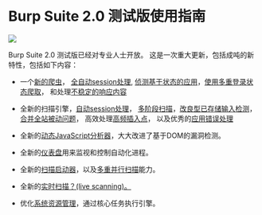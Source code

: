 # Burp Suite 2.0 测试版使用指南
![](https://portswigger.net/cms/images/42/58/6583feb8570a-article-burp2_-_article.png)

Burp Suite 2.0 测试版已经对专业人士开放。
这是一次重大更新，包括成吨的新特性，包括如下内容：

- 一个[新的爬虫](https://github.com/Boreas514/Burp-Suite-2.0-chinese-document/blob/master/Burp's%20new%20crawler.md)， [全自动session处理](https://github.com/Boreas514/Burp-Suite-2.0-chinese-document/blob/master/Automatic%20session%20handling.md), [侦测基于状态的应用](https://github.com/Boreas514/Burp-Suite-2.0-chinese-document/blob/master/Detecting%20changes%20in%20application%20state.md)，[使用多重登录状态爬取](https://github.com/Boreas514/Burp-Suite-2.0-chinese-document/blob/master/Crawling%20with%20multiple%20logins.md)， 和处理[不稳定的响应内容](https://github.com/Boreas514/Burp-Suite-2.0-chinese-document/blob/master/Crawling%20volatile%20content.md)

- 全新的扫描引擎，[自动session处理](https://github.com/Boreas514/Burp-Suite-2.0-chinese-document/blob/master/Automatically%20maintaining%20session%20during%20scans.md)， [多阶段扫描](https://github.com/Boreas514/Burp-Suite-2.0-chinese-document/blob/master/Multi-phase%20scanning.md)，[改良型已存储输入检测](https://github.com/Boreas514/Burp-Suite-2.0-chinese-document/blob/master/Improved%20detection%20of%20stored%20input.md)，[合并全站被动问题](https://github.com/Boreas514/Burp-Suite-2.0-chinese-document/blob/master/Consolidation%20of%20site-wide%20passive%20issues.md)， 高效处理[高频插入点](https://github.com/Boreas514/Burp-Suite-2.0-chinese-document/blob/master/Frequently%20occurring%20insertion%20points.md)， 以及优秀的[应用错误处理](https://github.com/Boreas514/Burp-Suite-2.0-chinese-document/blob/master/Handling%20application%20errors%20during%20scans.md)

- 全新的[动态JavaScript分析器](https://github.com/Boreas514/Burp-Suite-2.0-chinese-document/blob/master/Dynamic%20analysis%20of%20JavaScript.md)，大大改进了基于DOM的漏洞检测。

- 全新的[仪表盘](https://github.com/Boreas514/Burp-Suite-2.0-chinese-document/blob/master/The%20new%20dashboard.md)用来监视和控制自动化进程。

- 全新的[扫描启动器](https://github.com/Boreas514/Burp-Suite-2.0-chinese-document/blob/master/Launching%20scans.md)，以及[多重并行扫描](https://github.com/Boreas514/Burp-Suite-2.0-chinese-document/blob/master/Multiple%20parallel%20scans.md)能力。

- 全新的[实时扫描？(live scanning)。](https://github.com/Boreas514/Burp-Suite-2.0-chinese-document/blob/master/Live%20scanning.md)

- 优化[系统资源管理](https://github.com/Boreas514/Burp-Suite-2.0-chinese-document/blob/master/Improved%20management%20of%20system%20resources.md)，通过核心任务执行引擎。

